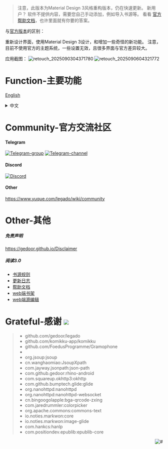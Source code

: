 

>注意，此版本为Material Design 3风格重构版本，仍在快速更新。
>新用户？
>软件不提供内容，需要您自己手动添加，例如导入书源等。
>看看 [官方帮助文档](https://www.yuque.com/legado/wiki)，也许里面就有你要的答案。

与[官方版本](https://github.com/gedoor/legado)的区别：

重新设计界面，使用Material Design 3设计，和增加一些奇怪的新功能。
注意，目前不使用官方的主题系统，一些设置无效，且很多界面与官方差异较大。

应用截图：
![retouch_2025090304371780](https://github.com/user-attachments/assets/679c7a0e-088a-42fe-856b-cccb6f1d1880)
![retouch_2025090604321772](https://github.com/user-attachments/assets/c687086b-3bec-4572-9f0b-19328b50f1a1)

# Function-主要功能
[English](English.md)
<details><summary>中文</summary>
1.自定义书源，自己设置规则，抓取网页数据，规则简单易懂，软件内有规则说明。<br>
2.列表书架，网格书架自由切换。<br>
3.书源规则支持搜索及发现，所有找书看书功能全部自定义，找书更方便。<br>
4.订阅内容,可以订阅想看的任何内容,看你想看<br>
5.支持替换净化，去除广告替换内容很方便。<br>
6.支持本地TXT、EPUB阅读，手动浏览，智能扫描。<br>
7.支持高度自定义阅读界面，切换字体、颜色、背景、行距、段距、加粗、简繁转换等。<br>
8.支持多种翻页模式，覆盖、仿真、滑动、滚动等。<br>
9.软件开源，持续优化，无广告。
</details>


# Community-官方交流社区

#### Telegram
[![Telegram-group](https://img.shields.io/badge/Telegram-%E7%BE%A4%E7%BB%84-blue)](https://t.me/yueduguanfang) [![Telegram-channel](https://img.shields.io/badge/Telegram-%E9%A2%91%E9%81%93-blue)](https://t.me/legado_channels)

#### Discord
[![Discord](https://img.shields.io/discord/560731361414086666?color=%235865f2&label=Discord)](https://discord.gg/VtUfRyzRXn)

#### Other
https://www.yuque.com/legado/wiki/community

# Other-其他
##### 免责声明
https://gedoor.github.io/Disclaimer

##### 阅读3.0
* [书源规则](https://mgz0227.github.io/The-tutorial-of-Legado/)
* [更新日志](/app/src/main/assets/updateLog.md)
* [帮助文档](/app/src/main/assets/web/help/md/appHelp.md)
* [web端书架](https://github.com/gedoor/legado_web_bookshelf)
* [web端源编辑](https://github.com/gedoor/legado_web_source_editor)


# Grateful-感谢 [![](https://img.shields.io/badge/-Grateful-F5F5F5.svg)](#Grateful-感谢-)
> * github.com/gedoor/legado
> * github.com/komikku-app/komikku
> * github.com/FoedusProgramme/Gramophone
> * 
> * org.jsoup:jsoup
> * cn.wanghaomiao:JsoupXpath
> * com.jayway.jsonpath:json-path
> * com.github.gedoor:rhino-android
> * com.squareup.okhttp3:okhttp
> * com.github.bumptech.glide:glide
> * org.nanohttpd:nanohttpd
> * org.nanohttpd:nanohttpd-websocket
> * cn.bingoogolapple:bga-qrcode-zxing
> * com.jaredrummler:colorpicker
> * org.apache.commons:commons-text
> * io.noties.markwon:core
> * io.noties.markwon:image-glide
> * com.hankcs:hanlp
> * com.positiondev.epublib:epublib-core
<a href="#readme">
    <img src="https://img.shields.io/badge/-返回顶部-orange.svg" alt="#" align="right">
</a>
